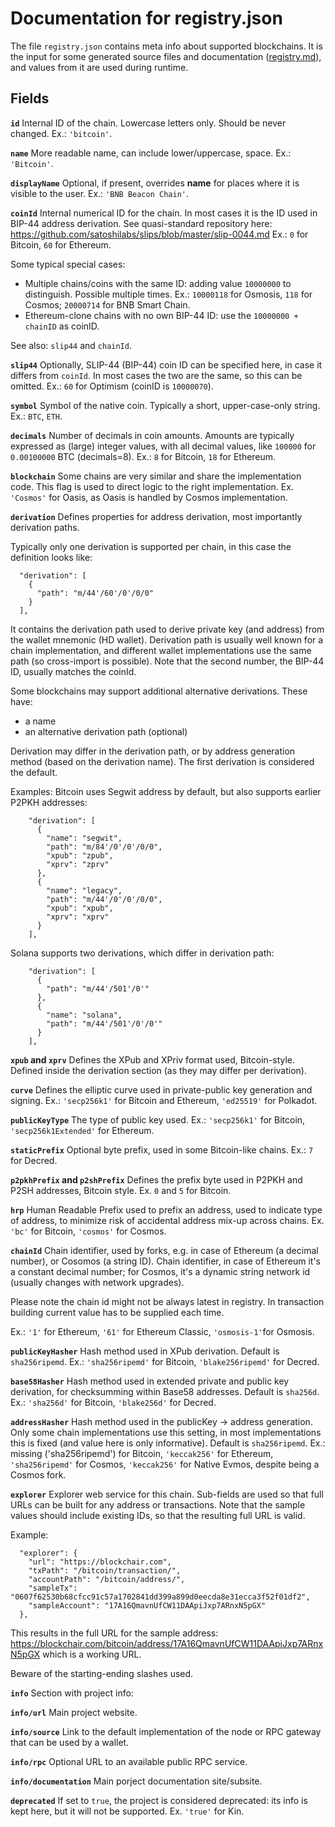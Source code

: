 # Documentation for registry.json

The file `registry.json` contains meta info about supported blockchains.
It is the input for some generated source files and documentation ([registry.md](registry.md)), and values from it are used during runtime.

## Fields

**`id`**
Internal ID of the chain. Lowercase letters only.  Should be never changed.
Ex.: `'bitcoin'`.

**`name`**
More readable name, can include lower/uppercase, space.
Ex.: `'Bitcoin'`.

**`displayName`**
Optional, if present, overrides **name** for places where it is visible to the user. 
Ex.: `'BNB Beacon Chain'`.

**`coinId`**
Internal numerical ID for the chain. In most cases it is the ID used in BIP-44 address derivation.
See quasi-standard repository here:  https://github.com/satoshilabs/slips/blob/master/slip-0044.md
Ex.: `0` for Bitcoin, `60` for Ethereum.

Some typical special cases:

- Multiple chains/coins with the same ID: adding value `10000000` to distinguish.  Possible multiple times.
Ex.: `10000118` for Osmosis, `118` for Cosmos; `20000714` for BNB Smart Chain.
- Ethereum-clone chains with no own BIP-44 ID: use the `10000000 + chainID` as coinID.

See also: `slip44` and `chainId`.

**`slip44`**
Optionally, SLIP-44 (BIP-44) coin ID can be specified here, in case it differs from `coinId`.  In most cases the two are the same, so this can be omitted.
Ex.: `60` for Optimism (coinID is `10000070`).

**`symbol`**
Symbol of the native coin.  Typically a short, upper-case-only string.
Ex.: `BTC`, `ETH`.

**`decimals`**
Number of decimals in coin amounts.  Amounts are typically expressed as (large) integer values, with all decimal values, like `100000` for `0.00100000` BTC (decimals=8).
Ex.: `8` for Bitcoin, `18` for Ethereum.

**`blockchain`**
Some chains are very similar and share the implementation code.
This flag is used to direct logic to the right implementation.
Ex. `'Cosmos'` for Oasis, as Oasis is handled by Cosmos implementation.

**`derivation`**
Defines properties for address derivation, most importantly derivation paths.

Typically only one derivation is supported per chain, in this case the definition looks like:

```
  "derivation": [
    {
      "path": "m/44'/60'/0'/0/0"
    }
  ],
```

It contains the derivation path used to derive private key (and address) from the wallet mnemonic (HD wallet).
Derivation path is usually well known for a chain implementation, and different wallet implementations use the same path (so cross-import is possible).
Note that the second number, the BIP-44 ID, usually matches the coinId.

Some blockchains may support additional alternative derivations.  These have:

- a name
- an alternative derivation path (optional)

Derivation may differ in the derivation path, or by address generation method (based on the derivation name).
The first derivation is considered the default.

Examples:
Bitcoin uses Segwit address by default, but also supports earlier P2PKH addresses:

```
    "derivation": [
      {
        "name": "segwit",
        "path": "m/84'/0'/0'/0/0",
        "xpub": "zpub",
        "xprv": "zprv"
      },
      {
        "name": "legacy",
        "path": "m/44'/0'/0'/0/0",
        "xpub": "xpub",
        "xprv": "xprv"
      }
    ],
```

Solana supports two derivations, which differ in derivation path:

```
    "derivation": [
      {
        "path": "m/44'/501'/0'"
      },
      {
        "name": "solana",
        "path": "m/44'/501'/0'/0'"
      }
    ],
```

**`xpub` and `xprv`**
Defines the XPub and XPriv format used, Bitcoin-style. Defined inside the derivation section (as they may differ per derivation).

**`curve`**
Defines the elliptic curve used in private-public key generation and signing.
Ex.: `'secp256k1'` for Bitcoin and Ethereum, `'ed25519'` for Polkadot.

**`publicKeyType`**
The type of public key used.
Ex.: `'secp256k1'` for Bitcoin, `'secp256k1Extended'` for Ethereum.

**`staticPrefix`**
Optional byte prefix, used in some Bitcoin-like chains.
Ex.: `7` for Decred.

**`p2pkhPrefix` and `p2shPrefix`**
Defines the prefix byte used in P2PKH and P2SH addresses, Bitcoin style.
Ex. `0` and `5` for Bitcoin.

**`hrp`**
Human Readable Prefix used to prefix an address, used to indicate type of address, to minimize risk of accidental address mix-up across chains.
Ex. `'bc'` for Bitcoin, `'cosmos'` for Cosmos.

**`chainId`**
Chain identifier, used by forks, e.g. in case of Ethereum (a decimal number), or Cosomos (a string ID).
Chain identifier, in case of Ethereum it's a constant decimal number;
for Cosmos, it's a dynamic string network id (usually changes with network upgrades).

Please note the chain id might not be always latest in registry.  In transaction building current value has to be supplied each time.

Ex.: `'1'` for Ethereum, `'61'` for Ethereum Classic, `'osmosis-1'`for Osmosis.

**`publicKeyHasher`**
Hash method used in XPub derivation.
Default is `sha256ripemd`.
Ex.: `'sha256ripemd'` for Bitcoin, `'blake256ripemd'` for Decred.

**`base58Hasher`**
Hash method used in extended private and public key derivation, for checksumming within Base58 addresses.
Default is `sha256d`.
Ex.: `'sha256d'` for Bitcoin, `'blake256d'` for Decred.

**`addressHasher`**
Hash method used in the publicKey -> address generation.
Only some chain implementations use this setting, in most implementations this is fixed (and value here is only informative).
Default is `sha256ripemd`.
Ex.: missing ('sha256ripemd') for Bitcoin, `'keccak256'` for Ethereum, `'sha256ripemd'` for Cosmos, `'keccak256'` for Native Evmos, despite being a Cosmos fork.

**`explorer`**
Explorer web service for this chain. Sub-fields are used so that full URLs can be built for any address or transactions.
Note that the sample values should include existing IDs, so that the resulting full URL is valid.

Example:

```
  "explorer": {
    "url": "https://blockchair.com",
    "txPath": "/bitcoin/transaction/",
    "accountPath": "/bitcoin/address/",
    "sampleTx": "0607f62530b68cfcc91c57a1702841dd399a899d0eecda8e31ecca3f52f01df2",
    "sampleAccount": "17A16QmavnUfCW11DAApiJxp7ARnxN5pGX"
  },
```

This results in the full URL for the sample address:
https://blockchair.com/bitcoin/address/17A16QmavnUfCW11DAApiJxp7ARnxN5pGX
which is a working URL.

Beware of the starting-ending slashes used.

**`info`**
Section with project info:

**`info/url`**
Main project website.

**`info/source`**
Link to the default implementation of the node or RPC gateway that can be used by a wallet.

**`info/rpc`**
Optional URL to an available public RPC service.

**`info/documentation`**
Main porject documentation site/subsite.

**`deprecated`**
If set to `true`, the project is considered deprecated: its info is kept here, but it will not be supported.
Ex. `'true'` for Kin.
